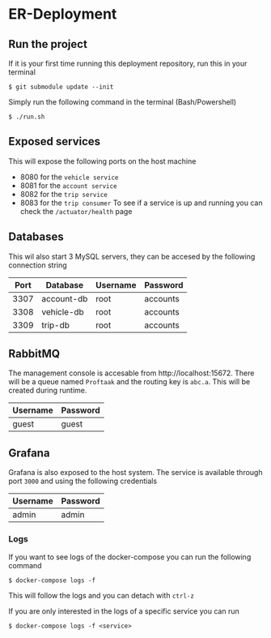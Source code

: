# ER-Deployment

## Run the project
If it is your first time running this deployment repository, run this in your terminal
```
$ git submodule update --init
```

Simply run the following command in the terminal (Bash/Powershell)
```
$ ./run.sh
````

## Exposed services
This will expose the following ports on the host machine
- 8080 for the  `vehicle service`
- 8081 for the  `account service`
- 8082 for the `trip service`
- 8083 for the `trip consumer`
To see if a service is up and running you can check the `/actuator/health` page



## Databases
This wil also start 3 MySQL servers, they can be accesed by the following connection string

| Port | Database   | Username | Password
| ---- | --------   | -------- | ------- 
| 3307 | account-db | root     | accounts
| 3308 | vehicle-db | root     | accounts
| 3309 | trip-db    | root     | accounts

## RabbitMQ
The management console is accesable from http://localhost:15672. There will be a queue named `Proftaak` and the routing key is `abc.a`. This will be created during runtime.

| Username | Password |
| -------- | -------- |
| guest    | guest    |

## Grafana

Grafana is also exposed to the host system. The service is available through port `3000` and using the following credentials

| Username | Password
| -------- | --------
| admin    | admin

### Logs
If you want to see logs of the docker-compose you can run the following command

```
$ docker-compose logs -f
```
This will follow the logs and you can detach with `ctrl-z`

If you are only interested in the logs of a specific service you can run
```
$ docker-compose logs -f <service>
```